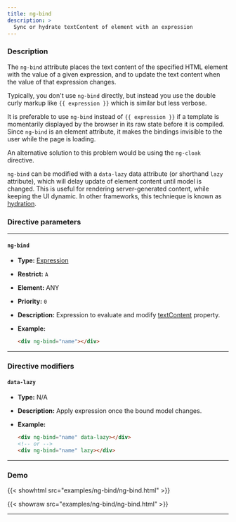 ```yaml
---
title: ng-bind
description: >
  Sync or hydrate textContent of element with an expression
---
```


### Description

The `ng-bind` attribute places the text content of the specified HTML element
with the value of a given expression, and to update the text content when the
value of that expression changes.

Typically, you don't use `ng-bind` directly, but instead you use the double
curly markup like `{{ expression }}` which is similar but less verbose.

It is preferable to use `ng-bind` instead of `{{ expression }}` if a template is
momentarily displayed by the browser in its raw state before it is compiled.
Since `ng-bind` is an element attribute, it makes the bindings invisible to the
user while the page is loading.

An alternative solution to this problem would be using the `ng-cloak` directive.

`ng-bind` can be modified with a `data-lazy` data attribute (or shorthand `lazy`
attribute), which will delay update of element content until model is changed.
This is useful for rendering server-generated content, while keeping the UI
dynamic. In other frameworks, this technieque is known as
[hydration](<https://en.wikipedia.org/wiki/Hydration_(web_development)>).

### Directive parameters

---

#### `ng-bind`

- **Type:** [Expression](../../../typedoc/types/Expression.html)
- **Restrict:** `A`
- **Element:** ANY
- **Priority:** `0`
- **Description:** Expression to evaluate and modify
  [textContent](https://developer.mozilla.org/en-US/docs/Web/API/Node/textContent)
  property.
- **Example:**

  ```html
  <div ng-bind="name"></div>
  ```

---

### Directive modifiers

#### `data-lazy`

- **Type:** N/A
- **Description:** Apply expression once the bound model changes.
- **Example:**

  ```html
  <div ng-bind="name" data-lazy></div>
  <!-- or -->
  <div ng-bind="name" lazy></div>
  ```

---

### Demo

{{< showhtml src="examples/ng-bind/ng-bind.html" >}}

{{< showraw src="examples/ng-bind/ng-bind.html" >}}

---
